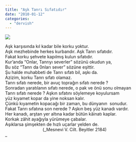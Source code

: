 ```yaml
---
title: "Aşk Tanrı Sıfatıdır"
date: "2010-01-12"
categories: 
  - "dervish"
---
```


![](/uploads/image/mevlana25uv.jpg)

Aşk karşısında kıl kadar bile korku yoktur.  
Aşk mezhebinde herkes kurbandır. Aşk Tanrı sıfatıdır.  
Fakat korku şehvete kapılmış kulun sıfatıdır.  
Kur’anda “Onlar, Tanrıyı severler” sözünü okudun ya,   
Bu söz “Tanrı da 0nları sever” sözüne eşittir.   
Şu halde muhabbeti de Tanrı sıfatı bil, aşkı da.   
Azizim, korku Tanrı sıfatı olamaz.  
Tanrı sıfatı nerede, bir avuç toprağın sıfatı nerede ?   
Sonradan yaratılanın sıfatı nerede, o pak ve önü sonu olmayan  
Tanrı sıfatı nerede ? Aşkın sıfatını söylemeye koyulursam  
yüz kıyamet kopar da yine noksan kalır.  
Çünkü kıyametin kopacağı bir zaman, bu dünyanın  sonudur.  
Fakat Tanrı sıfatına son nerede ? Aşkın beş yüz kanadı vardır.  
Her kanadı, arştan yer altına kadar bütün kâinatı kaplar.  
Korkak zâhit ayağıyla yürümeye çabalar.  
Aşıklarsa şimşekten de hızlı uçarlar yelden de.  
                               (_Mesnevi V. Cilt. Beyitler 2184)  
_
